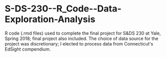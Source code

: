 # S-DS-230--R_Code--Data-Exploration-Analysis

R code (.rmd files) used to complete the final project for S&DS 230 at Yale, Spring 2018; final project also included. The choice of data source for the project was discretionary; I elected to process data from Connecticut's EdSight compendium.
